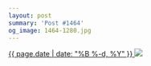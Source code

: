 ```yaml
---
layout: post
summary: 'Post #1464'
og_image: 1464-1280.jpg
---
```


<p>
 <time>
  <a href="/1464">
   {{ page.date | date: "%B %-d, %Y" }}
  </a>
 </time>
 <a href="/1464">
  <img data-taken="8/25/2021" sizes="(min-width: 700px) 50vw, calc(100vw - 2rem)" src="{{ site.assets_url }}/1464-640.jpg" srcset="{{ site.assets_url }}/1464-320.jpg 320w, {{ site.assets_url }}/1464-640.jpg 640w, {{ site.assets_url }}/1464-960.jpg 960w, {{ site.assets_url }}/1464-1280.jpg 1280w"/>
 </a>
</p>
